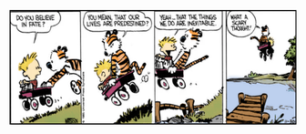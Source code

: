 <p align="center">
  <img width="651" height="201" src="CalvinHobbes.png" alt="(C) Copyright Bill Watterson">
</p>
